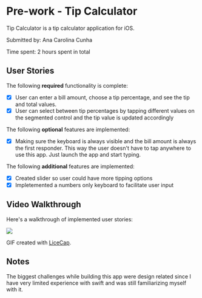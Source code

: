 # Pre-work - Tip Calculator

Tip Calculator is a tip calculator application for iOS.

Submitted by: Ana Carolina Cunha

Time spent: 2 hours spent in total

## User Stories

The following **required** functionality is complete:

* [X] User can enter a bill amount, choose a tip percentage, and see the tip and total values.
* [X] User can select between tip percentages by tapping different values on the segmented control and the tip value is updated accordingly

The following **optional** features are implemented:

* [X] Making sure the keyboard is always visible and the bill amount is always the first responder. This way the user doesn't have to tap anywhere to use this app. Just launch the app and start typing.

The following **additional** features are implemented:

* [x] Created slider so user could have more tipping options
* [x] Impletemented a numbers only keyboard to facilitate user input

## Video Walkthrough

Here's a walkthrough of implemented user stories:

![](https://i.imgur.com/T9y6VMC.gif)


GIF created with [LiceCap](http://www.cockos.com/licecap/).

## Notes

The biggest challenges while building this app were design related since I have very limited experience with swift and was still familiarizing myself with it.
